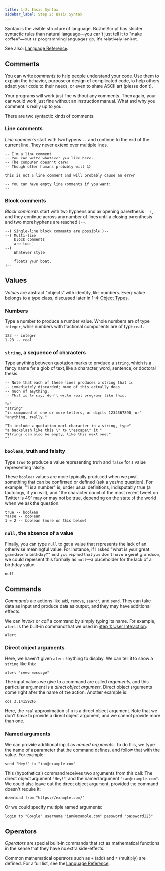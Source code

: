 ```yaml
---
title: 1-2: Basic Syntax
sidebar_label: Step 2: Basic Syntax
---
```


Syntax is the visible structure of language. BushelScript has stricter syntactic rules than natural language—you can't just tell it to "make coffee"—but as programming languages go, it's relatively lenient.

See also: [Language Reference](../ref/basic-syntax).

## Comments

You can write _comments_ to help people understand your code. Use them to explain the behavior, purpose or design of complicated code, to help others adapt your code to their needs, or even to share ASCII art (please don't).

Your programs will work just fine without any comments. Then again, your car would work just fine without an instruction manual. What and why you comment is really up to you.

There are two syntactic kinds of comments:

### Line comments

_Line comments_ start with two hypens `--` and continue to the end of the current line. They never extend over multiple lines.

```applescript
-- I'm a line comment
-- You can write whatever you like here.
-- The computer doesn't care!
-- Though other humans probably will 😉

this is not a line comment and will probably cause an error

-- You can have empty line comments if you want:
--
```
### Block comments

_Block comments_ start with two hyphens and an opening parenthesis `--(`, and they continue across any number of lines until a closing parenthesis and two more hyphens are reached `)--`.

```applescript
--( Single-line block comments are possible )--
--( Multi-line
    block comments
    are too )--
--(
    Whatever style
    
    floats your boat.
)--

```

## Values

_Values_ are abstract "objects" with identity, like numbers. Every value belongs to a type class, discussed later in [1-4: Object Types](object-types).

### Numbers

Type a number to produce a number value. Whole numbers are of type `integer`, while numbers with fractional components are of type `real`.

```applescript
123 -- integer
1.23 -- real
```

### `string`, a sequence of characters

Type anything between quotation marks to produce a `string`, which is a fancy name for a glob of text, like a character, word, sentence, or doctoral thesis.

```applescript
-- Note that each of these lines produces a string that is
-- immediately discarded; none of this actually does
-- much of anything.
-- That is to say, don't write real programs like this.

"a"
"string"
"is composed of one or more letters, or digits 1234567890, or"
"anything, really."

"To include a quotation mark character in a string, type"
"a backslash like this \" to \"escape\" it."
"Strings can also be empty, like this next one:"
""
```

### `boolean`, truth and falsity

Type `true` to produce a value representing truth and `false` for a value representing falsity.

These `boolean` values are more typically produced when we posit something that can be confirmed or defined (ask a yes/no question). For example, "1 is a number" is, under usual definitions, indisputably true (a tautology, if you will), and "the character count of the most recent tweet on Twitter is 49" may or may not be true, depending on the state of the world when we ask the question.

```applescript
true -- boolean
false -- boolean
1 = 2 -- boolean (more on this below)
```

### `null`, the absence of a value

Finally, you can type `null` to get a value that represents the lack of an otherwise meaningful value. For instance, if I asked "what is your great grandson's birthday?" and you replied that you don't have a great grandson, we could represent this formally as `null`—a placeholder for the lack of a birthday value.

```
null
```

## Commands

_Commands_ are actions like `add`, `remove`, `search`, and `send`. They can take data as input and produce data as output, and they may have additional effects.

We can _invoke_ or _call_ a command by simply typing its name. For example, `alert` is the built-in command that we used in [Step 1: User Interaction](user-interaction):

```applescript
alert
```

### Direct object arguments

Here, we haven't given `alert` anything to display. We can tell it to show a `string` like this:

```applescript
alert "some message"
```

The input values we give to a command are called _arguments_, and this particular argument is a _direct object argument_. Direct object arguments come right after the name of the action. Another example is:

```applescript
cos 3.14159265
```

Here, the `real` approximation of π is a direct object argument. Note that we don't _have_ to provide a direct object argument, and we cannot provide more than one.

### Named arguments

We can provide additional input as _named arguments_. To do this, we type the name of a parameter that the command defines, and follow that with the value. For example:

```applescript
send "Hey!" to "ian@example.com"
```

This (hypothetical) command receives two arguments from this call: The direct object argument `"Hey!"`, and the named argument `"ian@example.com"`. We could also leave out the direct object argument, provided the command doesn't require it:

```applescript
download from "https://example.com/"
```
Or we could specify multiple named arguments:

```applescript
login to "Google" username "ian@example.com" password "password123"
```

## Operators

_Operators_ are special built-in commands that act as mathematical functions in the sense that they have no extra side-effects.

Common mathematical operators such as `+` (add) and `*` (multiply) are defined. For a full list, see the [Language Reference](../ref/basic-syntax#operators).
